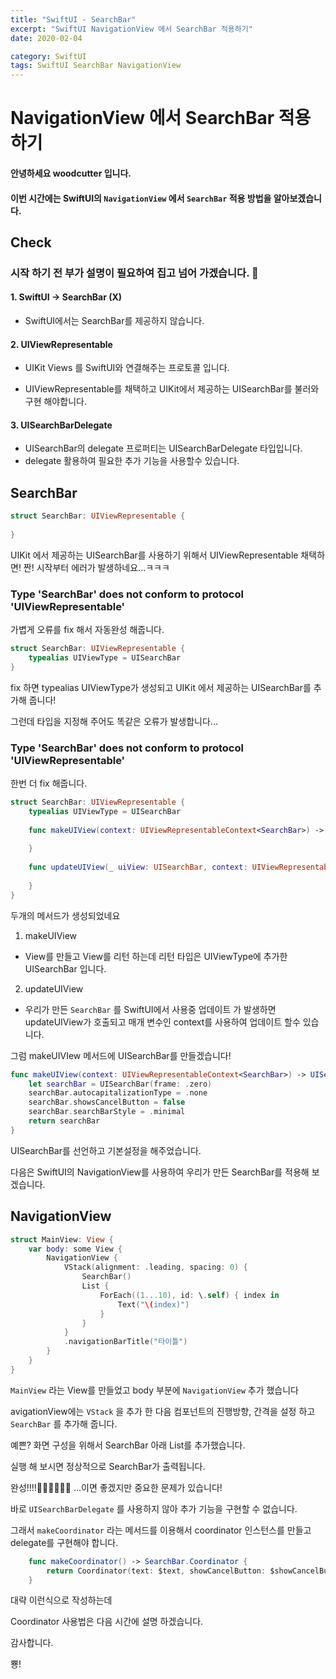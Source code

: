 ```yaml
---
title: "SwiftUI - SearchBar"
excerpt: "SwiftUI NavigationView 에서 SearchBar 적용하기"
date: 2020-02-04

category: SwiftUI
tags: SwiftUI SearchBar NavigationView
---
```


# NavigationView 에서 SearchBar 적용하기

#### 안녕하세요 woodcutter 입니다.
#### 이번 시간에는 SwiftUI의 `NavigationView` 에서 `SearchBar` 적용 방법을 알아보겠습니다.

## Check
### 시작 하기 전 부가 설명이 필요하여 집고 넘어 가겠습니다. 🥢
#### 1. SwiftUI -> SearchBar (X)
- SwiftUI에서는 SearchBar를 제공하지 않습니다.

#### 2. UIViewRepresentable
- UIKit Views 를 SwiftUI와 연결해주는 프로토콜 입니다.

- UIViewRepresentable를 채택하고 UIKit에서 제공하는 UISearchBar를 불러와 구현 해야합니다.


#### 3. UISearchBarDelegate
- UISearchBar의 delegate 프로퍼티는 UISearchBarDelegate 타입입니다.
- delegate 활용하여 필요한 추가 기능을 사용할수 있습니다.

## SearchBar
``` swift
struct SearchBar: UIViewRepresentable {
    
}
```
UIKit 에서 제공하는 UISearchBar를 사용하기 위해서 UIViewRepresentable 채택하면!
짠! 시작부터 에러가 발생하네요...ㅋㅋㅋ

### Type 'SearchBar' does not conform to protocol 'UIViewRepresentable'
가볍게 오류를 fix 해서 자동완성 해줍니다.

``` swift
struct SearchBar: UIViewRepresentable {
    typealias UIViewType = UISearchBar
}
```
fix 하면 typealias UIViewType가 생성되고 UIKit 에서 제공하는 UISearchBar를 추가해 줍니다!

그런데 타입을 지정해 주어도 똑같은 오류가 발생합니다...
### Type 'SearchBar' does not conform to protocol 'UIViewRepresentable'
한번 더 fix 해줍니다.

``` swift
struct SearchBar: UIViewRepresentable {
    typealias UIViewType = UISearchBar
    
    func makeUIView(context: UIViewRepresentableContext<SearchBar>) -> UISearchBar {
        
    }
    
    func updateUIView(_ uiView: UISearchBar, context: UIViewRepresentableContext<SearchBar>) {
        
    }
}
```
두개의 메서드가 생성되었네요 
1. makeUIView
- View를 만들고 View를 리턴 하는데 리턴 타입은 UIViewType에 추가한 UISearchBar 입니다.
2. updateUIView
- 우리가 만든 `SearchBar` 를 SwiftUI에서 사용중 업데이트 가 발생하면 updateUIView가 호출되고 매개 변수인 context를 사용하여 업데이트 할수 있습니다.

그럼 makeUIVIew 메서드에 UISearchBar를 만들겠습니다!
``` swift
func makeUIView(context: UIViewRepresentableContext<SearchBar>) -> UISearchBar {
	let searchBar = UISearchBar(frame: .zero)
	searchBar.autocapitalizationType = .none
	searchBar.showsCancelButton = false
	searchBar.searchBarStyle = .minimal
	return searchBar
}

```
UISearchBar를 선언하고 기본설정을 해주었습니다.

다음은 SwiftUI의 NavigationView를 사용하여 우리가 만든 SearchBar를 적용해 보겠습니다.

## NavigationView

``` swift
struct MainView: View {
    var body: some View {
        NavigationView {
            VStack(alignment: .leading, spacing: 0) {
                SearchBar()
                List {
                    ForEach((1...10), id: \.self) { index in
                        Text("\(index)")
                    }
                }
            }
            .navigationBarTitle("타이틀")
        }
    }
}
```
`MainView` 라는 View를 만들었고 body 부분에 `NavigationView` 추가 했습니다

avigationView에는 `VStack` 을 추가 한 다음 컴포넌트의 진행방향, 간격을 설정 하고 `SearchBar` 를 추가해 줍니다.

예쁜? 화면 구성을 위해서 SearchBar 아래 List를 추가했습니다.

실행 해 보시면 정상적으로 SearchBar가 출력됩니다.

완성!!!!👏🏻👏🏻👏🏻 ...이면 좋겠지만 중요한 문제가 있습니다!

바로 `UISearchBarDelegate` 를 사용하지 않아 추가 기능을 구현할 수 없습니다.

그래서 `makeCoordinator` 라는 메서드를 이용해서 coordinator 인스턴스를 만들고 delegate를 구현해야 합니다.

``` swift
    func makeCoordinator() -> SearchBar.Coordinator {
        return Coordinator(text: $text, showCancelButton: $showCancelButton)
    }
```
대략 이런식으로 작성하는데 

Coordinator 사용법은 다음 시간에 설명 하겠습니다.

감사합니다.

뿅!
